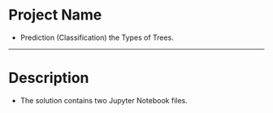 # Project Name
- Prediction (Classification) the Types of Trees.
***
# Description
- The solution contains two Jupyter Notebook files.
